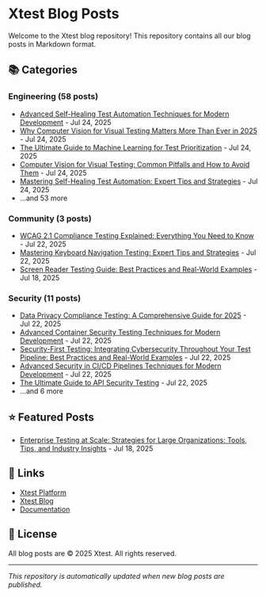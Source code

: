 # Xtest Blog Posts

Welcome to the Xtest blog repository! This repository contains all our blog posts in Markdown format.

## 📚 Categories

### Engineering (58 posts)

- [Advanced Self-Healing Test Automation Techniques for Modern Development](posts/2025/2025-07-24-advanced-self-healing-test-automation-techniques-for-modern-development.md) - Jul 24, 2025
- [Why Computer Vision for Visual Testing Matters More Than Ever in 2025](posts/2025/2025-07-24-why-computer-vision-for-visual-testing-matters-more-than-ever-in-2025.md) - Jul 24, 2025
- [The Ultimate Guide to Machine Learning for Test Prioritization](posts/2025/2025-07-24-the-ultimate-guide-to-machine-learning-for-test-prioritization.md) - Jul 24, 2025
- [Computer Vision for Visual Testing: Common Pitfalls and How to Avoid Them](posts/2025/2025-07-24-computer-vision-for-visual-testing-common-pitfalls-and-how-to-avoid-them.md) - Jul 24, 2025
- [Mastering Self-Healing Test Automation: Expert Tips and Strategies](posts/2025/2025-07-24-mastering-self-healing-test-automation-expert-tips-and-strategies.md) - Jul 24, 2025
- ...and 53 more

### Community (3 posts)

- [WCAG 2.1 Compliance Testing Explained: Everything You Need to Know](posts/2025/2025-07-22-wcag-21-compliance-testing-explained-everything-you-need-to-know.md) - Jul 22, 2025
- [Mastering Keyboard Navigation Testing: Expert Tips and Strategies](posts/2025/2025-07-22-mastering-keyboard-navigation-testing-expert-tips-and-strategies.md) - Jul 22, 2025
- [Screen Reader Testing Guide: Best Practices and Real-World Examples](posts/2025/2025-07-18-screen-reader-testing-guide-best-practices-and-real-world-examples.md) - Jul 18, 2025

### Security (11 posts)

- [Data Privacy Compliance Testing: A Comprehensive Guide for 2025](posts/2025/2025-07-22-data-privacy-compliance-testing-a-comprehensive-guide-for-2025.md) - Jul 22, 2025
- [Advanced Container Security Testing Techniques for Modern Development](posts/2025/2025-07-22-advanced-container-security-testing-techniques-for-modern-development.md) - Jul 22, 2025
- [Security-First Testing: Integrating Cybersecurity Throughout Your Test Pipeline: Best Practices and Real-World Examples](posts/2025/2025-07-22-security-first-testing-integrating-cybersecurity-throughout-your-test-pipeline-best-practices-and-real-world-examples.md) - Jul 22, 2025
- [Advanced Security in CI/CD Pipelines Techniques for Modern Development](posts/2025/2025-07-22-advanced-security-in-cicd-pipelines-techniques-for-modern-development.md) - Jul 22, 2025
- [The Ultimate Guide to API Security Testing](posts/2025/2025-07-22-the-ultimate-guide-to-api-security-testing.md) - Jul 22, 2025
- ...and 6 more

## ⭐ Featured Posts

- [Enterprise Testing at Scale: Strategies for Large Organizations: Tools, Tips, and Industry Insights](posts/2025/2025-07-18-enterprise-testing-at-scale-strategies-for-large-organizations-tools-tips-and-industry-insights.md) - Jul 18, 2025

## 🔗 Links

- [Xtest Platform](https://xtest.io)
- [Xtest Blog](https://xtest.io/blog)
- [Documentation](https://xtest.io/docs)

## 📝 License

All blog posts are © 2025 Xtest. All rights reserved.

---

*This repository is automatically updated when new blog posts are published.*
